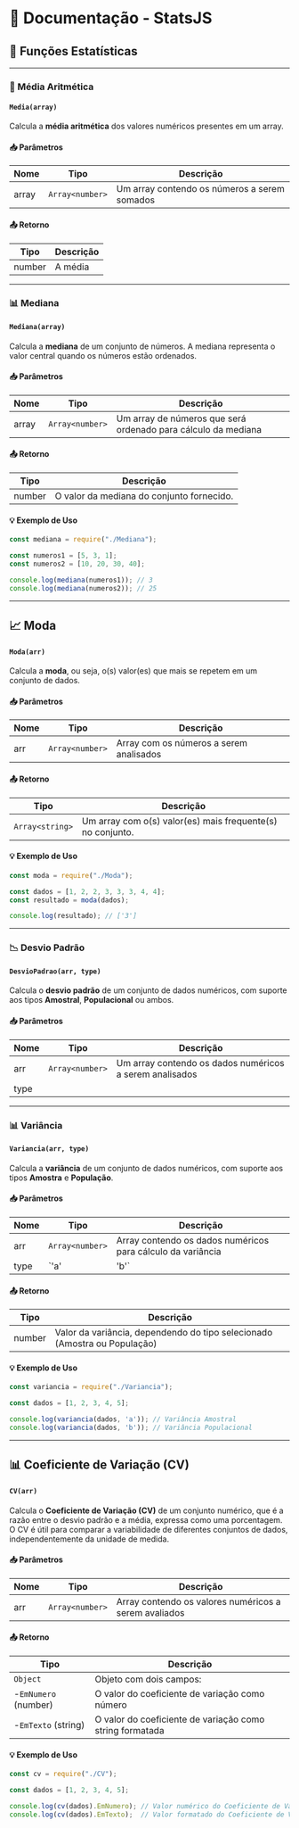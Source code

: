 # 📘 Documentação - StatsJS

## 📐 Funções Estatísticas

---

### 🧮 Média Aritmética

#### `Media(array)`

Calcula a **média aritmética** dos valores numéricos presentes em um array.

#### 📥 Parâmetros

| Nome  | Tipo              | Descrição                                   |
| ----- | ----------------- | --------------------------------------------- |
| array | `Array<number>` | Um array contendo os números a serem somados |

#### 📤 Retorno

| Tipo   | Descrição |
| ------ | ----------- |
| number | A média    |

---



### 📊 Mediana

#### `Mediana(array)`

Calcula a **mediana** de um conjunto de números. A mediana representa o valor central quando os números estão ordenados.

#### 📥 Parâmetros

| Nome  | Tipo              | Descrição                                                      |
| ----- | ----------------- | ---------------------------------------------------------------- |
| array | `Array<number>` | Um array de números que será ordenado para cálculo da mediana |

#### 📤 Retorno

| Tipo   | Descrição                               |
| ------ | ----------------------------------------- |
| number | O valor da mediana do conjunto fornecido. |

#### 💡 Exemplo de Uso

```js
const mediana = require("./Mediana");

const numeros1 = [5, 3, 1];
const numeros2 = [10, 20, 30, 40];

console.log(mediana(numeros1)); // 3
console.log(mediana(numeros2)); // 25
```

---



## 📈 Moda

#### `Moda(arr)`

Calcula a **moda**, ou seja, o(s) valor(es) que mais se repetem em um conjunto de dados.

#### 📥 Parâmetros

| Nome | Tipo              | Descrição                              |
| ---- | ----------------- | ---------------------------------------- |
| arr  | `Array<number>` | Array com os números a serem analisados |

#### 📤 Retorno

| Tipo              | Descrição                                                |
| ----------------- | ---------------------------------------------------------- |
| `Array<string>` | Um array com o(s) valor(es) mais frequente(s) no conjunto. |

#### 💡 Exemplo de Uso

```js
const moda = require("./Moda");

const dados = [1, 2, 2, 3, 3, 3, 4, 4];
const resultado = moda(dados);

console.log(resultado); // ['3']
```

---



### 📉 Desvio Padrão

#### `DesvioPadrao(arr, type)`

Calcula o **desvio padrão** de um conjunto de dados numéricos, com suporte aos tipos **Amostral**, **Populacional** ou ambos.

#### 📥 Parâmetros

| Nome | Tipo              | Descrição                                              |
| ---- | ----------------- | -------------------------------------------------------- |
| arr  | `Array<number>` | Um array contendo os dados numéricos a serem analisados |
| type |                   |                                                          |

---



### 📊 Variância

#### `Variancia(arr, type)`

Calcula a **variância** de um conjunto de dados numéricos, com suporte aos tipos **Amostra** e **População**.

#### 📥 Parâmetros

| Nome | Tipo              | Descrição                                                    |
| ---- | ----------------- | -------------------------------------------------------------- |
| arr  | `Array<number>` | Array contendo os dados numéricos para cálculo da variância |
| type | `'a'              | 'b'`                                                           |

#### 📤 Retorno

| Tipo   | Descrição                                                                  |
| ------ | ---------------------------------------------------------------------------- |
| number | Valor da variância, dependendo do tipo selecionado (Amostra ou População) |

#### 💡 Exemplo de Uso

```js
const variancia = require("./Variancia");

const dados = [1, 2, 3, 4, 5];

console.log(variancia(dados, 'a')); // Variância Amostral
console.log(variancia(dados, 'b')); // Variância Populacional
```

---



## 📊 Coeficiente de Variação (CV)

#### `CV(arr)`

Calcula o **Coeficiente de Variação (CV)** de um conjunto numérico, que é a razão entre o desvio padrão e a média, expressa como uma porcentagem. O CV é útil para comparar a variabilidade de diferentes conjuntos de dados, independentemente da unidade de medida.

#### 📥 Parâmetros

| Nome | Tipo              | Descrição                                            |
| ---- | ----------------- | ------------------------------------------------------ |
| arr  | `Array<number>` | Array contendo os valores numéricos a serem avaliados |

#### 📤 Retorno

| Tipo                   | Descrição                                                |
| ---------------------- | ---------------------------------------------------------- |
| `Object`             | Objeto com dois campos:                                    |
| -`EmNumero` (number) | O valor do coeficiente de variação como número          |
| -`EmTexto` (string)  | O valor do coeficiente de variação como string formatada |

#### 💡 Exemplo de Uso

```js
const cv = require("./CV");

const dados = [1, 2, 3, 4, 5];

console.log(cv(dados).EmNumero); // Valor numérico do Coeficiente de Variação
console.log(cv(dados).EmTexto);  // Valor formatado do Coeficiente de Variação
```
